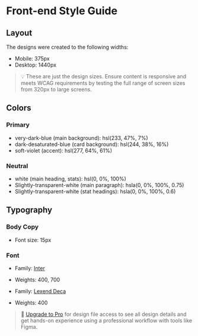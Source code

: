 # Front-end Style Guide

## Layout

The designs were created to the following widths:

- Mobile: 375px
- Desktop: 1440px

> 💡 These are just the design sizes. Ensure content is responsive and meets WCAG requirements by testing the full range of screen sizes from 320px to large screens.

## Colors

### Primary

- very-dark-blue (main background): hsl(233, 47%, 7%)
- dark-desaturated-blue (card background): hsl(244, 38%, 16%)
- soft-violet (accent): hsl(277, 64%, 61%)

### Neutral

- white (main heading, stats): hsl(0, 0%, 100%)
- Slightly-transparent-white (main paragraph): hsla(0, 0%, 100%, 0.75)
- Slightly-transparent-white (stat headings): hsla(0, 0%, 100%, 0.6)

## Typography

### Body Copy

- Font size: 15px

### Font

- Family: [Inter](https://fonts.google.com/specimen/Inter)
- Weights: 400, 700

- Family: [Lexend Deca](https://fonts.google.com/specimen/Lexend+Deca)
- Weights: 400

> 💎 [Upgrade to Pro](https://www.frontendmentor.io/pro?ref=style-guide) for design file access to see all design details and get hands-on experience using a professional workflow with tools like Figma.
